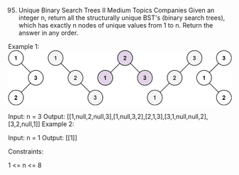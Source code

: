95. Unique Binary Search Trees II
    Medium
    Topics
    Companies
    Given an integer n, return all the structurally unique BST's (binary search trees), which has exactly n nodes of unique values from 1 to n. Return the answer in any order.



Example 1:
![](./res/img/uniquebstn3.jpg)

Input: n = 3
Output: [[1,null,2,null,3],[1,null,3,2],[2,1,3],[3,1,null,null,2],[3,2,null,1]]
Example 2:

Input: n = 1
Output: [[1]]


Constraints:

1 <= n <= 8